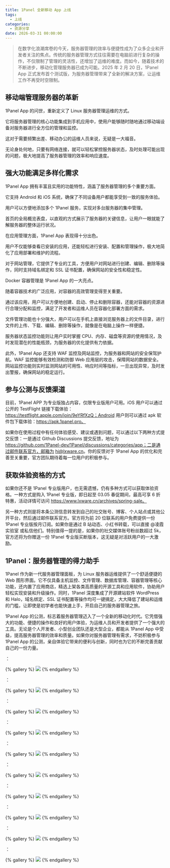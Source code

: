 ```yaml
---
title: 1Panel 全新移动 App 上线
tags:
  - 上线
categories:
  - 资源分享
date: 2026-03-31 00:00:00
---
```


> 在数字化浪潮席卷的今天，服务器管理的效率与便捷性成为了众多企业和开发者关注的焦点。传统的服务器管理方式往往需要在电脑前进行复杂的操作，不仅限制了管理的灵活性，还增加了运维的难度。而如今，随着技术的不断进步，移动化管理服务器已成为可能。2025 年 2 月 20 日，1Panel App 正式发布首个测试版，为服务器管理带来了全新的解决方案，让运维工作不再受时空限制。

<!-- more -->

## 移动端管理服务器的革新

1Panel App 的问世，重新定义了 Linux 服务器管理运维的方式。

它将服务器管理的核心功能集成到手机应用中，使用户能够随时随地通过移动端设备对服务器进行全方位的管理和监控。

这对于需要频繁出差、移动办公的运维人员来说，无疑是一大福音。

无论身处何地，只要有网络连接，就可以轻松掌控服务器状态，及时处理可能出现的问题，极大地提高了服务器管理的效率和响应速度。

## 强大功能满足多样化需求

1Panel App 拥有丰富且实用的功能特性，涵盖了服务器管理的多个重要方面。

它支持 Android 和 iOS 系统，确保了不同设备用户都能享受到一致的服务体验。

用户可以方便地添加多个 1Panel 服务，实现对多台服务器的集中管理。

首页的全局概览表盘，以直观的方式展示了服务器的关键信息，让用户一眼就能了解服务器的整体运行状况。

在应用管理方面，1Panel App 表现得十分出色。

用户不仅能够查看已安装的应用，还能轻松进行安装、配置和管理操作，极大地简化了应用部署和维护的流程。

对于网站管理，它提供了专业的工具，方便用户对网站进行创建、编辑、删除等操作，同时支持域名绑定和 SSL 证书配置，确保网站的安全性和稳定性。

Docker 容器管理是 1Panel App 的一大亮点。

随着容器技术的广泛应用，对容器的高效管理变得至关重要。

通过该应用，用户可以方便地创建、启动、停止和删除容器，还能对容器的资源进行合理分配和监控，满足了开发者和运维人员在容器化部署方面的需求。

文件管理功能也十分强大，用户可以在手机上直接浏览服务器上的文件目录，进行文件的上传、下载、编辑、删除等操作，就像是在电脑上操作一样便捷。

服务器状态监控功能则让用户实时掌握 CPU、内存、磁盘等资源的使用情况，及时发现潜在的性能瓶颈，为服务器的优化提供有力依据。

此外，1Panel App 还支持 WAF 监控及网站监控，为服务器和网站的安全保驾护航。WAF 监控能够有效检测和防御 Web 应用层的攻击，保障网站的数据安全。网站监控功能则实时监测网站的可用性、响应时间等指标，一旦出现异常，及时发出警报，确保网站的稳定运行。

## 参与公测与反馈渠道

目前，1Panel APP 为专业版独占内容，仅限专业版用户可用。iOS 用户可以通过公开的 TestFlight 链接下载体验：https://testflight.apple.com/join/9eYRfXzQ；Android 用户则可以通过 apk 软件包下载体验：https://apk.1panel.pro。

如果你在使用过程中有任何体验感受、建议或遇到问题，可以通过以下两种方式提交反馈：一是通过 Github Discussions 提交反馈，地址为 https://github.com/1Panel-dev/1Panel/discussions/categories/app；二是通过邮件联系官方，邮箱为 hi@lxware.cn。你的反馈对于 1Panel App 的优化和完善至关重要，官方团队期待着每一位用户的积极参与。

## 获取体验资格的方式

如果你还不是 1Panel 专业版用户，也无需遗憾，仍有多种方式可以获取体验资格。一种方式是购入 1Panel 专业版，即日起至 03.05 春促期间，最高可享 6 折特惠，活动详情可访问 https://www.lxware.cn/archives/spring-sale。

另一种方式则是将本条公测信息转发到自己的社交账号、博客、个人站点或其他公开平台，然后通过邮件联系官方。官方将为前 20 位联系的用户免费提供一份 1Panel 专业版按月订阅。如果你是通过 B 站动态、小红书转载，可以直接 @凌霞实验室 或私信他们。特别值得一提的是，如果你的社交媒体账号粉丝数超过 5k，官方还将为你赠送一份 1Panel 专业版买断版本，这无疑是对活跃用户的一大激励。

## 1Panel：服务器管理的得力助手

1Panel 作为新一代服务器管理面板，为 Linux 服务器运维提供了一个舒适便捷的 Web 图形界面。它不仅具备主机监控、文件管理、数据库管理、容器管理等核心功能，还内置了应用商店，精选上架各类高质量的开源工具和应用软件，协助用户轻松实现安装和升级操作。同时，1Panel 深度集成了开源建站软件 WordPress 和 Halo，域名绑定、SSL 证书配置等操作均可一键搞定，大大降低了建站和运维的门槛，让即使是初学者也能快速上手，开启自己的服务器管理之旅。

1Panel App 的公测，标志着服务器管理迈入了一个全新的移动化时代。它凭借强大的功能、便捷的操作和良好的用户体验，为运维人员和开发者提供了一个强大的工具。无论是个人开发者、小型创业团队还是大型企业，都能从 1Panel App 中受益，提高服务器管理的效率和质量。如果你对服务器管理有需求，不妨积极参与 1Panel App 的公测，亲自体验它带来的便利与创新，同时也为它的不断完善贡献自己的一份力量。

：

{% gallery %}
![](https://cdn.dusays.com/2025/03/810-1.jpg)
{% endgallery %}

：

{% gallery %}
![](https://cdn.dusays.com/2025/03/810-2.jpg)
{% endgallery %}

：

{% gallery %}
![](https://cdn.dusays.com/2025/03/810-3.jpg)
{% endgallery %}

：

{% gallery %}
![](https://cdn.dusays.com/2025/03/810-4.jpg)
{% endgallery %}

：

{% gallery %}
![](https://cdn.dusays.com/2025/03/810-5.jpg)
{% endgallery %}

：

{% gallery %}
![](https://cdn.dusays.com/2025/03/810-6.jpg)
{% endgallery %}

：

{% gallery %}
![](https://cdn.dusays.com/2025/03/810-7.jpg)
{% endgallery %}

：

{% gallery %}
![](https://cdn.dusays.com/2025/03/810-8.jpg)
{% endgallery %}

：

{% gallery %}
![](https://cdn.dusays.com/2025/03/810-9.jpg)
{% endgallery %}

：

{% gallery %}
![](https://cdn.dusays.com/2025/03/810-10.jpg)
{% endgallery %}